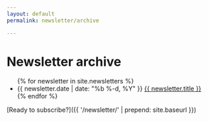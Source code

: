 ```yaml
---
layout: default
permalink: newsletter/archive

---
```


# Newsletter archive

  <ul class="newsletter-list">
    {% for newsletter in site.newsletters %}
      <li>
        <span class="newsletter-meta">{{ newsletter.date | date: "%b %-d, %Y" }}</span> <a class="newsletter-link" href="{{ newsletter.url | prepend: site.baseurl }}">{{ newsletter.title }}</a>
      </li>
    {% endfor %}
  </ul>

[Ready to subscribe?]({{ '/newsletter/' | prepend: site.baseurl }})

